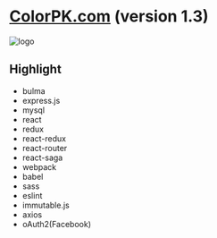 # [ColorPK.com](http://react.colorpk.com)   (version 1.3)

![logo](https://github.com/zj1926/vp/blob/master/logo.png "colorpk.com")

## Highlight

- bulma
- express.js
- mysql
- react
- redux
- react-redux
- react-router
- react-saga
- webpack
- babel
- sass
- eslint
- immutable.js
- axios
- oAuth2(Facebook)
